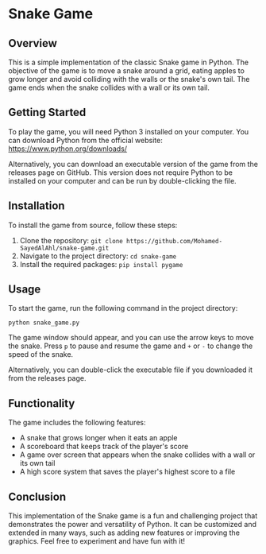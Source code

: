 # Snake Game

## Overview

This is a simple implementation of the classic Snake game in Python. The objective of the game is to move a snake around a grid, eating apples to grow longer and avoid colliding with the walls or the snake's own tail. The game ends when the snake collides with a wall or its own tail.

## Getting Started

To play the game, you will need Python 3 installed on your computer. You can download Python from the official website: https://www.python.org/downloads/

Alternatively, you can download an executable version of the game from the releases page on GitHub. This version does not require Python to be installed on your computer and can be run by double-clicking the file.

## Installation

To install the game from source, follow these steps:

1. Clone the repository: `git clone https://github.com/Mohamed-SayedAlAhl/snake-game.git`
2. Navigate to the project directory: `cd snake-game`
3. Install the required packages: `pip install pygame`

## Usage

To start the game, run the following command in the project directory:

```
python snake_game.py
```

The game window should appear, and you can use the arrow keys to move the snake. Press `p` to pause and resume the game and `+` or `-` to change the speed of the snake.

Alternatively, you can double-click the executable file if you downloaded it from the releases page.

## Functionality

The game includes the following features:

- A snake that grows longer when it eats an apple
- A scoreboard that keeps track of the player's score
- A game over screen that appears when the snake collides with a wall or its own tail
- A high score system that saves the player's highest score to a file

## Conclusion

This implementation of the Snake game is a fun and challenging project that demonstrates the power and versatility of Python. It can be customized and extended in many ways, such as adding new features or improving the graphics. Feel free to experiment and have fun with it!